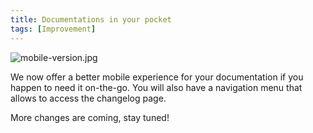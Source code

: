 ```yaml
---
title: Documentations in your pocket
tags: [Improvement]
---
```


![mobile-version.jpg](/files/changelog/mobile-version.jpg)

We now offer a better mobile experience for your documentation if you happen to need it on-the-go. You will also have a navigation menu that allows to access the changelog page.
 
More changes are coming, stay tuned!
